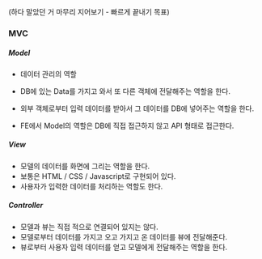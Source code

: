 (하다 말았던 거 마무리 지어보기 - 빠르게 끝내기 목표)

### MVC

##### Model

* 데이터 관리의 역할

* DB에 있는 Data를 가지고 와서 또 다른 객체에 전달해주는 역할을 한다.

* 외부 객체로부터 입력 데이터를 받아서 그 데이터를 DB에 넣어주는 역할을 한다.

* FE에서 Model의 역할은 DB에 직접 접근하지 않고 API 형태로 접근한다.

##### View

* 모델의 데이터를 화면에 그리는 역할을 한다.
* 보통은 HTML / CSS / Javascript로 구현되어 있다.
* 사용자가 입력한 데이터를 처리하는 역할도 한다.

##### Controller

* 모델과 뷰는 직접 적으로 연결되어 있지는 않다.
* 모델로부터 데이터를 가지고 오고 가지고 온 데이터를 뷰에 전달해준다.
* 뷰로부터 사용자 입력 데이터를 얻고 모델에게 전달해주는 역할을 한다.










